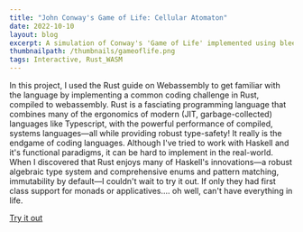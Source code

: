 ```yaml
---
title: "John Conway's Game of Life: Cellular Atomaton"
date: 2022-10-10
layout: blog
excerpt: A simulation of Conway's 'Game of Life' implemented using bleeding-edge web technologies, with Rust code compiled to WebAssembly.
thumbnailpath: /thumbnails/gameoflife.png
tags: Interactive, Rust_WASM
---
```


In this project, I used the Rust guide on Webassembly to get familiar with the language by implementing a common coding challenge in Rust, compiled to webassembly. Rust is a fasciating programming language that combines many of the ergonomics of modern (JIT, garbage-collected) languages like Typescript, with the powerful performance of compiled, systems languages—all while providing robust type-safety! It really is the endgame of coding languages. Although I've tried to work with Haskell and it's functional paradigms, it can be hard to implement in the real-world. When I discovered that Rust enjoys many of Haskell's innovations—a robust algebraic type system and comprehensive enums and pattern matching, immutability by default—I couldn't wait to try it out. If only they had first class support for monads or applicatives.... oh well, can't have everything in life.

[Try it out](/game-of-life)